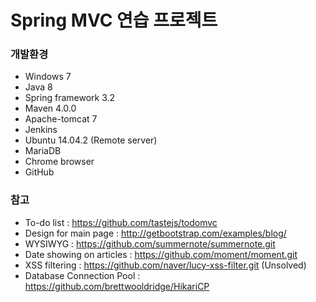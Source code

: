 # Spring MVC 연습 프로젝트

### 개발환경
* Windows 7
* Java 8
* Spring framework 3.2
* Maven 4.0.0
* Apache-tomcat 7
* Jenkins
* Ubuntu 14.04.2 (Remote server)
* MariaDB
* Chrome browser
* GitHub

### 참고
* To-do list : https://github.com/tastejs/todomvc
* Design for main page : http://getbootstrap.com/examples/blog/
* WYSIWYG : https://github.com/summernote/summernote.git
* Date showing on articles : https://github.com/moment/moment.git
* XSS filtering : https://github.com/naver/lucy-xss-filter.git (Unsolved)
* Database Connection Pool : https://github.com/brettwooldridge/HikariCP
